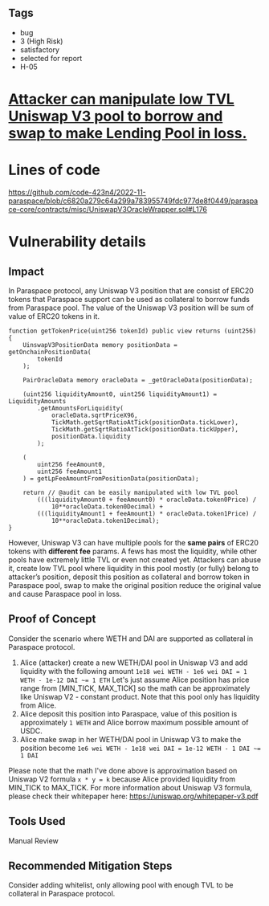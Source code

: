 ## Tags

- bug
- 3 (High Risk)
- satisfactory
- selected for report
- H-05

# [Attacker can manipulate low TVL Uniswap V3 pool to borrow and swap to make Lending Pool in loss.](https://github.com/code-423n4/2022-11-paraspace-findings/issues/407) 

# Lines of code

https://github.com/code-423n4/2022-11-paraspace/blob/c6820a279c64a299a783955749fdc977de8f0449/paraspace-core/contracts/misc/UniswapV3OracleWrapper.sol#L176


# Vulnerability details

## Impact

In Paraspace protocol, any Uniswap V3 position that are consist of ERC20 tokens that Paraspace support can be used as collateral to borrow funds from Paraspace pool. The value of the Uniswap V3 position will be sum of value of ERC20 tokens in it.

```solidity
function getTokenPrice(uint256 tokenId) public view returns (uint256) {
    UinswapV3PositionData memory positionData = getOnchainPositionData(
        tokenId
    );

    PairOracleData memory oracleData = _getOracleData(positionData);

    (uint256 liquidityAmount0, uint256 liquidityAmount1) = LiquidityAmounts
        .getAmountsForLiquidity(
            oracleData.sqrtPriceX96,
            TickMath.getSqrtRatioAtTick(positionData.tickLower),
            TickMath.getSqrtRatioAtTick(positionData.tickUpper),
            positionData.liquidity
        );

    (
        uint256 feeAmount0,
        uint256 feeAmount1
    ) = getLpFeeAmountFromPositionData(positionData);

    return // @audit can be easily manipulated with low TVL pool
        (((liquidityAmount0 + feeAmount0) * oracleData.token0Price) /
            10**oracleData.token0Decimal) +
        (((liquidityAmount1 + feeAmount1) * oracleData.token1Price) /
            10**oracleData.token1Decimal);
}
```


However, Uniswap V3 can have multiple pools for the **same pairs** of ERC20 tokens with **different fee** params. A fews has most the liquidity, while other pools have extremely little TVL or even not created yet. Attackers can abuse it, create low TVL pool where liquidity in this pool mostly (or fully) belong to attacker’s position, deposit this position as collateral and borrow token in Paraspace pool, swap to make the original position reduce the original value and cause Paraspace pool in loss.

## Proof of Concept

Consider the scenario where WETH and DAI are supported as collateral in Paraspace protocol. 
1. Alice (attacker) create a new WETH/DAI pool in Uniswap V3 and add liquidity with the following amount
`1e18 wei WETH - 1e6 wei DAI = 1 WETH - 1e-12 DAI ~= 1 ETH`
Let's just assume Alice position has price range from [MIN_TICK, MAX_TICK] so the math can be approximately like Uniswap V2 - constant product. 
Note that this pool only has liquidity from Alice. 
2. Alice deposit this position into Paraspace, value of this position is approximately `1 WETH` and Alice borrow maximum possible amount of USDC.
3. Alice make swap in her WETH/DAI pool in Uniswap V3 to make the position become
`1e6 wei WETH - 1e18 wei DAI = 1e-12 WETH - 1 DAI ~= 1 DAI`

Please note that the math I've done above is approximation based on Uniswap V2 formula `x * y = k` because Alice provided liquidity from MIN_TICK to MAX_TICK. 
For more information about Uniswap V3 formula, please check their whitepaper here: https://uniswap.org/whitepaper-v3.pdf


## Tools Used
Manual Review

## Recommended Mitigation Steps
Consider adding whitelist, only allowing pool with enough TVL to be collateral in Paraspace protocol.
